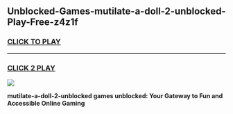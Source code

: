 
## Unblocked-Games-mutilate-a-doll-2-unblocked-Play-Free-z4z1f
<h3>
<a href="https://premium76.site?title=mutilate-a-doll-2-unblocked&ref=18A1">CLICK TO PLAY</a></h3>
<hr>

<h3>
<a href="https://premium76.site?title=mutilate-a-doll-2-unblocked&ref=18A1">CLICK 2 PLAY</a>
  
</h3>

<a href="https://premium76.site?title=mutilate-a-doll-2-unblocked&ref=18A1"><img src="https://clearcache.store/games.png"></a>


**mutilate-a-doll-2-unblocked games unblocked: Your Gateway to Fun and Accessible Online Gaming**
